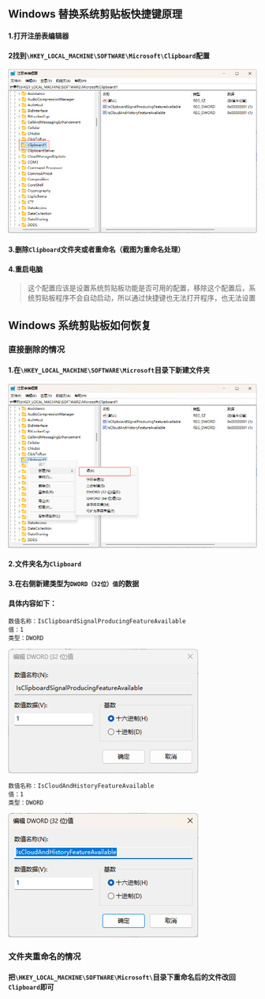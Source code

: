 ## Windows 替换系统剪贴板快捷键原理
#### 1.打开注册表编辑器
#### 2找到`\HKEY_LOCAL_MACHINE\SOFTWARE\Microsoft\Clipboard`配置
![img.png](img.png)
#### 3.删除`Clipboard`文件夹或者重命名（截图为重命名处理）
#### 4.重启电脑
> 这个配置应该是设置系统剪贴板功能是否可用的配置，移除这个配置后，系统剪贴板程序不会自动启动，所以通过快捷键也无法打开程序，也无法设置
## Windows 系统剪贴板如何恢复
### 直接删除的情况
#### 1.在`\HKEY_LOCAL_MACHINE\SOFTWARE\Microsoft`目录下新建文件夹
![img_1.png](img_1.png)
#### 2.文件夹名为`Clipboard`
#### 3.在右侧新建类型为`DWORD（32位）值`的数据
#### 具体内容如下：
```asm
数值名称：IsClipboardSignalProducingFeatureAvailable
值：1
类型：DWORD
```
![img_3.png](img_3.png)

```asm
数值名称：IsCloudAndHistoryFeatureAvailable
值：1
类型：DWORD
```
![img_4.png](img_4.png)
### 文件夹重命名的情况
#### 把`\HKEY_LOCAL_MACHINE\SOFTWARE\Microsoft\`目录下重命名后的文件改回`Clipboard`即可